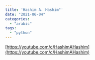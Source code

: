 ```yaml
---
title: 'Hashim A. Hashim"'
date: "2021-06-04"
categories:
  - "arabic"
tags:
  - "python"
---
```


[https://youtube.com/c/HashimAHashim](https://youtube.com/c/HashimAHashim)
